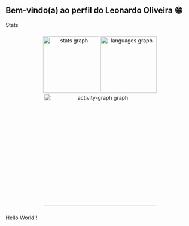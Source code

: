 ## Bem-vindo(a) ao perfil do Leonardo Oliveira 😁

<p align="left">Stats</p>

###

<div align="center">
  <img src="https://github-readme-stats.vercel.app/api?username=leo-o93&hide_title=false&hide_rank=false&show_icons=true&include_all_commits=true&count_private=true&disable_animations=false&theme=gruvbox_light&locale=en&hide_border=false&order=1" height="150" alt="stats graph"  />
  <img src="https://github-readme-stats.vercel.app/api/top-langs?username=leo-o93&locale=en&hide_title=false&layout=compact&card_width=320&langs_count=5&theme=gruvbox_light&hide_border=false&order=2" height="150" alt="languages graph"  />
  <img src="https://github-readme-activity-graph.vercel.app/graph?username=leo-o93&radius=16&theme=gruvbox&area=true&order=5" height="300" alt="activity-graph graph"  />
</div>

###

<p align="left">Hello World!!</p>

###

